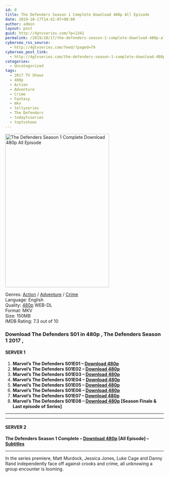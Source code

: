 ```yaml
---
id: 8
title: The Defenders Season 1 Complete Download 480p All Episode
date: 2019-10-17T14:42:07+00:00
author: admin
layout: post
guid: http://4gtvseries.com/?p=1341
permalink: /2019/10/17/the-defenders-season-1-complete-download-480p-all-episode/
cyberseo_rss_source:
  - http://4gtvseries.com/feed/?paged=79
cyberseo_post_link:
  - http://4gtvseries.com/the-defenders-season-1-complete-download-480p-all-episode/
categories:
  - Uncategorized
tags:
  - 2017 TV Shows
  - 480p
  - Action
  - Adventure
  - Crime
  - Fantasy
  - mkv
  - tellyseries
  - The Defenders
  - todaytvseries
  - toptvshows
---
```

<img loading="lazy" class="aligncenter" src="https://3.bp.blogspot.com/-Cd1YM4kPbE0/Xah838AttpI/AAAAAAAAAjU/uaJi7qcVNi4HfMabJNPTymGNsgaDqHPGwCK4BGAYYCw/s1600/The%2BDefenders%2BSeason%2B1.jpg" alt="The Defenders Season 1 Complete Download 480p All Episode" width="330" height="488" />

Genres:&nbsp;<a href="http://4gtvseries.com/tag/action/" data-wpel-link="internal">Action</a> / <a href="http://4gtvseries.com/tag/adventure/" data-wpel-link="internal">Adventure</a> / <a href="http://4gtvseries.com/tag/crime/" data-wpel-link="internal">Crime</a>  
Language: English  
Quality:&nbsp;<a href="http://4gtvseries.com/tag/480p/" data-wpel-link="internal">480p</a>&nbsp;WEB-DL  
Format: MKV  
Size: 150MB  
IMDB Rating: 7.3 out of 10

### **Download The Defenders S01 in 480p , The Defenders Season 1 2017 ,&nbsp;**

#### <span><strong>SERVER 1</strong></span>

  1. **Marvel’s The Defenders S01E01 – <a href="http://slink.dl480p.xyz/Lhdx" data-wpel-link="external" target="_blank" rel="nofollow external noopener noreferrer" class="wpel-icon-left"><i class="wpel-icon fa fa-download" aria-hidden="true"></i>Download 480p</a>**
  2. **Marvel’s The Defenders S01E02 – <a href="http://slink.dl480p.xyz/ZKHy" data-wpel-link="external" target="_blank" rel="nofollow external noopener noreferrer" class="wpel-icon-left"><i class="wpel-icon fa fa-download" aria-hidden="true"></i>Download 480p</a>**
  3. **Marvel’s The Defenders S01E03 – <a href="http://slink.dl480p.xyz/DEGZU" data-wpel-link="external" target="_blank" rel="nofollow external noopener noreferrer" class="wpel-icon-left"><i class="wpel-icon fa fa-download" aria-hidden="true"></i>Download 480p</a>**
  4. **Marvel’s The Defenders S01E04 – <a href="http://slink.dl480p.xyz/QWVVYJij" data-wpel-link="external" target="_blank" rel="nofollow external noopener noreferrer" class="wpel-icon-left"><i class="wpel-icon fa fa-download" aria-hidden="true"></i>Download 480p</a>**
  5. **Marvel’s The Defenders S01E05 – <a href="http://slink.dl480p.xyz/OVLLj" data-wpel-link="external" target="_blank" rel="nofollow external noopener noreferrer" class="wpel-icon-left"><i class="wpel-icon fa fa-download" aria-hidden="true"></i>Download 480p</a>**
  6. **Marvel’s The Defenders S01E06 – <a href="http://slink.dl480p.xyz/z5BFyma5" data-wpel-link="external" target="_blank" rel="nofollow external noopener noreferrer" class="wpel-icon-left"><i class="wpel-icon fa fa-download" aria-hidden="true"></i>Download 480p</a>**
  7. **Marvel’s The Defenders S01E07 – <a href="http://slink.dl480p.xyz/Mym1jW8" data-wpel-link="external" target="_blank" rel="nofollow external noopener noreferrer" class="wpel-icon-left"><i class="wpel-icon fa fa-download" aria-hidden="true"></i>Download 480p</a>**
  8. **Marvel’s The Defenders S01E08 – <a href="http://slink.dl480p.xyz/NjFYT0" data-wpel-link="external" target="_blank" rel="nofollow external noopener noreferrer" class="wpel-icon-left"><i class="wpel-icon fa fa-download" aria-hidden="true"></i>Download 480p</a> [Season Finale & Last episode of Series]**

* * *

* * *

#### <span><strong>SERVER 2</strong></span>

**The Defenders Season 1 Complete – <a href="http://dl480p.xyz/1205/" data-wpel-link="external" target="_blank" rel="nofollow external noopener noreferrer" class="wpel-icon-left"><i class="wpel-icon fa fa-download" aria-hidden="true"></i>Download 480p</a> [All Episode] – <a href="https://subscene.com/subtitles/marvels-the-defenders-first-season" data-wpel-link="external" target="_blank" rel="nofollow external noopener noreferrer" class="wpel-icon-left"><i class="wpel-icon fa fa-download" aria-hidden="true"></i>Subtitles</a>**

* * *

In the series premiere, Matt Murdock, Jessica Jones, Luke Cage and Danny Rand independently face off against crooks and crime, all unknowing a group encounter is looming.

<div align="center">
</div>